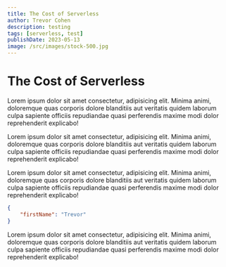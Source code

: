 ```yaml
---
title: The Cost of Serverless
author: Trevor Cohen
description: testing
tags: [serverless, test]
publishDate: 2023-05-13
image: /src/images/stock-500.jpg
---
```


# The Cost of Serverless

Lorem ipsum dolor sit amet consectetur, adipisicing elit. Minima animi, doloremque quas corporis dolore blanditiis aut veritatis quidem laborum culpa sapiente officiis repudiandae quasi perferendis maxime modi dolor reprehenderit explicabo!

Lorem ipsum dolor sit amet consectetur, adipisicing elit. Minima animi, doloremque quas corporis dolore blanditiis aut veritatis quidem laborum culpa sapiente officiis repudiandae quasi perferendis maxime modi dolor reprehenderit explicabo!

Lorem ipsum dolor sit amet consectetur, adipisicing elit. Minima animi, doloremque quas corporis dolore blanditiis aut veritatis quidem laborum culpa sapiente officiis repudiandae quasi perferendis maxime modi dolor reprehenderit explicabo!

```json
{
    "firstName": "Trevor"
}
```

Lorem ipsum dolor sit amet consectetur, adipisicing elit. Minima animi, doloremque quas corporis dolore blanditiis aut veritatis quidem laborum culpa sapiente officiis repudiandae quasi perferendis maxime modi dolor reprehenderit explicabo!

